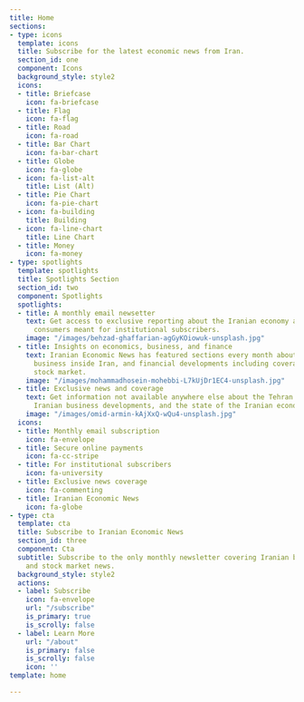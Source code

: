 ```yaml
---
title: Home
sections:
- type: icons
  template: icons
  title: Subscribe for the latest economic news from Iran.
  section_id: one
  component: Icons
  background_style: style2
  icons:
  - title: Briefcase
    icon: fa-briefcase
  - title: Flag
    icon: fa-flag
  - title: Road
    icon: fa-road
  - title: Bar Chart
    icon: fa-bar-chart
  - title: Globe
    icon: fa-globe
  - icon: fa-list-alt
    title: List (Alt)
  - title: Pie Chart
    icon: fa-pie-chart
  - icon: fa-building
    title: Building
  - icon: fa-line-chart
    title: Line Chart
  - title: Money
    icon: fa-money
- type: spotlights
  template: spotlights
  title: Spotlights Section
  section_id: two
  component: Spotlights
  spotlights:
  - title: A monthly email newsetter
    text: Get access to exclusive reporting about the Iranian economy and its 80,000,000
      consumers meant for institutional subscribers.
    image: "/images/behzad-ghaffarian-agGyKOiowuk-unsplash.jpg"
  - title: Insights on economics, business, and finance
    text: Iranian Economic News has featured sections every month about economic trends,
      business inside Iran, and financial developments including coverage of the Iranian
      stock market.
    image: "/images/mohammadhosein-mohebbi-L7kUjDr1EC4-unsplash.jpg"
  - title: Exclusive news and coverage
    text: Get information not available anywhere else about the Tehran stock market,
      Iranian business developments, and the state of the Iranian economy.
    image: "/images/omid-armin-kAjXxQ-wQu4-unsplash.jpg"
  icons:
  - title: Monthly email subscription
    icon: fa-envelope
  - title: Secure online payments
    icon: fa-cc-stripe
  - title: For institutional subscribers
    icon: fa-university
  - title: Exclusive news coverage
    icon: fa-commenting
  - title: Iranian Economic News
    icon: fa-globe
- type: cta
  template: cta
  title: Subscribe to Iranian Economic News
  section_id: three
  component: Cta
  subtitle: Subscribe to the only monthly newsletter covering Iranian business, economic,
    and stock market news.
  background_style: style2
  actions:
  - label: Subscribe
    icon: fa-envelope
    url: "/subscribe"
    is_primary: true
    is_scrolly: false
  - label: Learn More
    url: "/about"
    is_primary: false
    is_scrolly: false
    icon: ''
template: home

---
```

